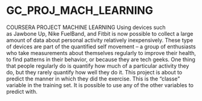 # GC_PROJ_MACH_LEARNING
COURSERA PROJECT MACHINE LEARNING
Using devices such as Jawbone Up, Nike FuelBand, and Fitbit is now possible to collect a large amount of data about personal activity relatively inexpensively. These type of devices are part of the quantified self movement – a group of enthusiasts who take measurements about themselves regularly to improve their health, to find patterns in their behavior, or because they are tech geeks. One thing that people regularly do is quantify how much of a particular activity they do, but they rarely quantify how well they do it.
This project is about to predict the manner in which they did the exercise. This is the “classe” variable in the training set. 
It is possible to use any of the other variables to predict with. 
